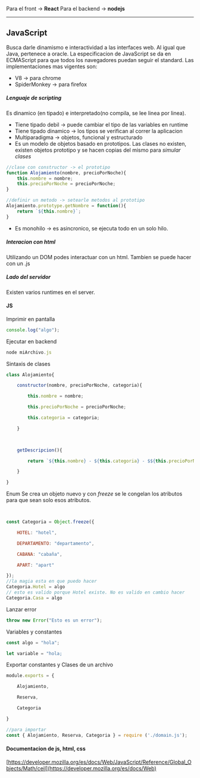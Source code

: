 Para el front -> **React**
Para el backend -> **nodejs**

___
## JavaScript
Busca darle dinamismo e interactividad a las interfaces web. Al igual que Java, pertenece a oracle. La especificacion de JavaScript se da en ECMAScript para que todos los navegadores puedan seguir el standard. Las implementaciones mas vigentes son:
- V8 -> para chrome
- SpiderMonkey -> para firefox
##### Lenguaje de scripting
Es dinamico (en tipado) e interpretado(no compila, se lee linea por linea). 


- Tiene tipado debil -> puede cambiar el tipo de las variables en runtime
- Tiene tipado dinamico -> los tipos se verifican al correr la aplicacion
- Multiparadigma -> objetos, funcional y estructurado
- Es un modelo de objetos basado en prototipos. Las clases no existen, existen objetos prototipo y se hacen copias del mismo para *simular clases*
```js
//clase con constructor -> el prototipo
function Alojamiento(nombre, precioPorNoche){
	this.nombre = nombre;
	this.precioPorNoche = precioPorNoche;
}

//definir un metodo -> setearle metodos al prototipo
Alojamiento.prototype.getNombre = function(){
	return `${this.nombre}`;
}
```
- Es monohilo -> es asincronico, se ejecuta todo en un solo hilo.
##### Interacion con html
Utilizando un DOM podes interactuar con un html. Tambien se puede hacer con un .js


##### Lado del servidor
Existen varios runtimes en el server.


#### JS
Imprimir en pantalla
```js
console.log("algo");

```

Ejecutar en backend
```js
node miArchivo.js
```


Sintaxis de clases
```js
class Alojamiento{

    constructor(nombre, precioPorNoche, categoria){

        this.nombre = nombre;

        this.precioPorNoche = precioPorNoche;

        this.categoria = categoria;

    }

  

    getDescripcion(){

        return `${this.nombre} - ${this.categoria} - $${this.precioPorNoche}`;

    }

}
```

Enum
Se crea un objeto nuevo y con *freeze* se le congelan los atributos para que sean solo esos atributos.
```js
  

const Categoria = Object.freeze({

    HOTEL: "hotel",

    DEPARTAMENTO: "departamento",

    CABANA: "cabaña",

    APART: "apart"

});
//la magia esta en que puedo hacer
Categoria.Hotel = algo
// esto es valido porque Hotel existe. No es valido en cambio hacer
Categoria.Casa = algo

```

Lanzar error

```js
throw new Error("Esto es un error");
```

Variables y constantes
```js
const algo = "hola";

let variable = "hola;
```

Exportar constantes y Clases de un archivo
```js
module.exports = {

    Alojamiento,

    Reserva,

    Categoria

}

//para importar
const { Alojamiento, Reserva, Categoria } = require ('./domain.js');
```


#### Documentacion de js, html, css
[https://developer.mozilla.org/es/docs/Web/JavaScript/Reference/Global_Objects/Math/ceil](https://developer.mozilla.org/es/docs/Web)
